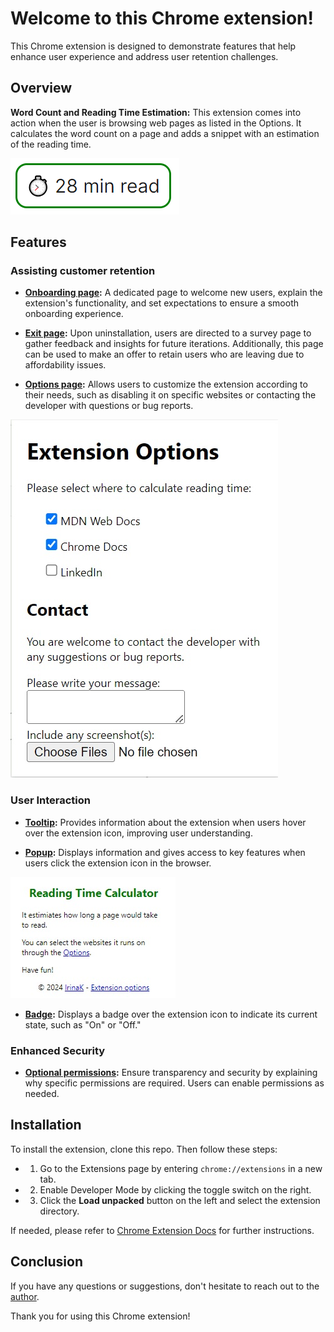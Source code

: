 # Welcome to this Chrome extension!

This Chrome extension is designed to demonstrate features that help enhance user experience and address user retention challenges.

## Overview

**Word Count and Reading Time Estimation:** This extension comes into action when the user is browsing web pages as listed in the Options. It calculates the word count on a page and adds a snippet with an estimation of the reading time.

![Reading Time](./images/reading-time-snippet_cropped.png)

## Features

### Assisting customer retention

- **[Onboarding page](https://developer.chrome.com/docs/extensions/reference/api/tabs#open_an_extension_page_in_a_new_tab):** A dedicated page to welcome new users, explain the extension's functionality, and set expectations to ensure a smooth onboarding experience.

- **[Exit page](https://developer.chrome.com/docs/extensions/reference/api/runtime#example-uninstall-url):** Upon uninstallation, users are directed to a survey page to gather feedback and insights for future iterations. Additionally, this page can be used to make an offer to retain users who are leaving due to affordability issues.

- **[Options page](https://developer.chrome.com/docs/extensions/develop/ui/options-page):** Allows users to customize the extension according to their needs, such as disabling it on specific websites or contacting the developer with questions or bug reports.

![Options page](./images/options-screen.jpg)

### User Interaction

- **[Tooltip](https://developer.chrome.com/docs/extensions/develop/ui#tooltips):** Provides information about the extension when users hover over the extension icon, improving user understanding.

- **[Popup](https://developer.chrome.com/docs/extensions/develop/ui/add-popup):** Displays information and gives access to key features when users click the extension icon in the browser.

![Popup](./images/popup.jpg)

- **[Badge](https://developer.chrome.com/docs/extensions/develop/ui#badges):** Displays a badge over the extension icon to indicate its current state, such as "On" or "Off."

### Enhanced Security

- **[Optional permissions](https://developer.chrome.com/docs/extensions/reference/api/permissions#implement_optional_permissions):** Ensure transparency and security by explaining why specific permissions are required. Users can enable permissions as needed.

## Installation

To install the extension, clone this repo. Then follow these steps:

- 1. Go to the Extensions page by entering `chrome://extensions` in a new tab.
- 2. Enable Developer Mode by clicking the toggle switch on the right.
- 3. Click the **Load unpacked** button on the left and select the extension directory.

If needed, please refer to [Chrome Extension Docs](https://developer.chrome.com/docs/extensions/get-started/tutorial/hello-world#load-unpacked) for further instructions.

## Conclusion

If you have any questions or suggestions, don't hesitate to reach out to the [author](https://github.com/divensky).

Thank you for using this Chrome extension!
